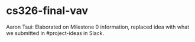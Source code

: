 # cs326-final-vav

Aaron Tsui: Elaborated on Milestone 0 information, replaced idea with what we submitted in #project-ideas in Slack.